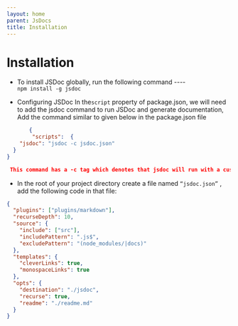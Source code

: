 ```yaml
---
layout: home
parent: JsDocs
title: Installation
---
```


# Installation

- To install JSDoc globally, run the following command ---- <br>
 `npm install -g jsdoc`

- Configuring JSDoc
In the`script` property of package.json, we will need to add the jsdoc command to run JSDoc and generate documentation, Add the command similar to given below in the package.json file <br>

```Json
       { 
        "scripts":  {
    "jsdoc": "jsdoc -c jsdoc.json"
  } 
}

 This command has a -c tag which denotes that jsdoc will run with a custom config file, Hence let’s create a config file for JSDoc.
```
- In the root of your project directory create a file named `“jsdoc.json”` , add the following code in that file: <br>
   
```Json 
{  
  "plugins": ["plugins/markdown"], 
  "recurseDepth": 10, 
  "source": { 
    "include": ["src"], 
    "includePattern": ".js$", 
    "excludePattern": "(node_modules/|docs)"
  }, 
  "templates": { 
    "cleverLinks": true, 
    "monospaceLinks": true
  }, 
  "opts": { 
    "destination": "./jsdoc", 
    "recurse": true, 
    "readme": "./readme.md"
  } 
}
